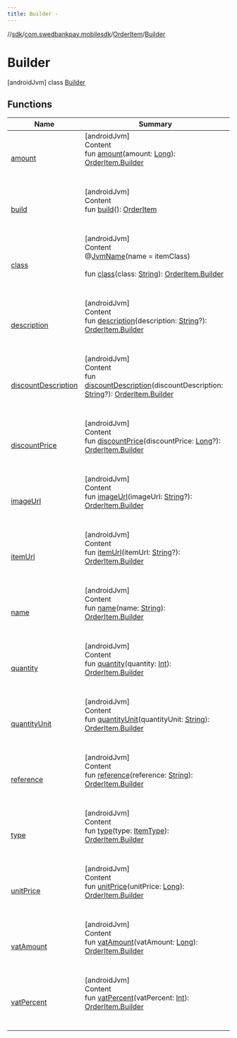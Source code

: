 ```yaml
---
title: Builder -
---
```

//[sdk](../../../../index)/[com.swedbankpay.mobilesdk](../../index)/[OrderItem](../index)/[Builder](index)



# Builder  
 [androidJvm] class [Builder](index)   


## Functions  
  
|  Name |  Summary | 
|---|---|
| <a name="com.swedbankpay.mobilesdk/OrderItem.Builder/amount/#kotlin.Long/PointingToDeclaration/"></a>[amount](amount)| <a name="com.swedbankpay.mobilesdk/OrderItem.Builder/amount/#kotlin.Long/PointingToDeclaration/"></a>[androidJvm]  <br>Content  <br>fun [amount](amount)(amount: [Long](https://kotlinlang.org/api/latest/jvm/stdlib/kotlin/-long/index.html)): [OrderItem.Builder](index)  <br><br><br>|
| <a name="com.swedbankpay.mobilesdk/OrderItem.Builder/build/#/PointingToDeclaration/"></a>[build](build)| <a name="com.swedbankpay.mobilesdk/OrderItem.Builder/build/#/PointingToDeclaration/"></a>[androidJvm]  <br>Content  <br>fun [build](build)(): [OrderItem](../index)  <br><br><br>|
| <a name="com.swedbankpay.mobilesdk/OrderItem.Builder/class/#kotlin.String/PointingToDeclaration/"></a>[class](class)| <a name="com.swedbankpay.mobilesdk/OrderItem.Builder/class/#kotlin.String/PointingToDeclaration/"></a>[androidJvm]  <br>Content  <br>@[JvmName](https://kotlinlang.org/api/latest/jvm/stdlib/kotlin.jvm/-jvm-name/index.html)(name = itemClass)  <br>  <br>fun [class](class)(class: [String](https://kotlinlang.org/api/latest/jvm/stdlib/kotlin/-string/index.html)): [OrderItem.Builder](index)  <br><br><br>|
| <a name="com.swedbankpay.mobilesdk/OrderItem.Builder/description/#kotlin.String?/PointingToDeclaration/"></a>[description](description)| <a name="com.swedbankpay.mobilesdk/OrderItem.Builder/description/#kotlin.String?/PointingToDeclaration/"></a>[androidJvm]  <br>Content  <br>fun [description](description)(description: [String](https://kotlinlang.org/api/latest/jvm/stdlib/kotlin/-string/index.html)?): [OrderItem.Builder](index)  <br><br><br>|
| <a name="com.swedbankpay.mobilesdk/OrderItem.Builder/discountDescription/#kotlin.String?/PointingToDeclaration/"></a>[discountDescription](discount-description)| <a name="com.swedbankpay.mobilesdk/OrderItem.Builder/discountDescription/#kotlin.String?/PointingToDeclaration/"></a>[androidJvm]  <br>Content  <br>fun [discountDescription](discount-description)(discountDescription: [String](https://kotlinlang.org/api/latest/jvm/stdlib/kotlin/-string/index.html)?): [OrderItem.Builder](index)  <br><br><br>|
| <a name="com.swedbankpay.mobilesdk/OrderItem.Builder/discountPrice/#kotlin.Long?/PointingToDeclaration/"></a>[discountPrice](discount-price)| <a name="com.swedbankpay.mobilesdk/OrderItem.Builder/discountPrice/#kotlin.Long?/PointingToDeclaration/"></a>[androidJvm]  <br>Content  <br>fun [discountPrice](discount-price)(discountPrice: [Long](https://kotlinlang.org/api/latest/jvm/stdlib/kotlin/-long/index.html)?): [OrderItem.Builder](index)  <br><br><br>|
| <a name="com.swedbankpay.mobilesdk/OrderItem.Builder/imageUrl/#kotlin.String?/PointingToDeclaration/"></a>[imageUrl](image-url)| <a name="com.swedbankpay.mobilesdk/OrderItem.Builder/imageUrl/#kotlin.String?/PointingToDeclaration/"></a>[androidJvm]  <br>Content  <br>fun [imageUrl](image-url)(imageUrl: [String](https://kotlinlang.org/api/latest/jvm/stdlib/kotlin/-string/index.html)?): [OrderItem.Builder](index)  <br><br><br>|
| <a name="com.swedbankpay.mobilesdk/OrderItem.Builder/itemUrl/#kotlin.String?/PointingToDeclaration/"></a>[itemUrl](item-url)| <a name="com.swedbankpay.mobilesdk/OrderItem.Builder/itemUrl/#kotlin.String?/PointingToDeclaration/"></a>[androidJvm]  <br>Content  <br>fun [itemUrl](item-url)(itemUrl: [String](https://kotlinlang.org/api/latest/jvm/stdlib/kotlin/-string/index.html)?): [OrderItem.Builder](index)  <br><br><br>|
| <a name="com.swedbankpay.mobilesdk/OrderItem.Builder/name/#kotlin.String/PointingToDeclaration/"></a>[name](name)| <a name="com.swedbankpay.mobilesdk/OrderItem.Builder/name/#kotlin.String/PointingToDeclaration/"></a>[androidJvm]  <br>Content  <br>fun [name](name)(name: [String](https://kotlinlang.org/api/latest/jvm/stdlib/kotlin/-string/index.html)): [OrderItem.Builder](index)  <br><br><br>|
| <a name="com.swedbankpay.mobilesdk/OrderItem.Builder/quantity/#kotlin.Int/PointingToDeclaration/"></a>[quantity](quantity)| <a name="com.swedbankpay.mobilesdk/OrderItem.Builder/quantity/#kotlin.Int/PointingToDeclaration/"></a>[androidJvm]  <br>Content  <br>fun [quantity](quantity)(quantity: [Int](https://kotlinlang.org/api/latest/jvm/stdlib/kotlin/-int/index.html)): [OrderItem.Builder](index)  <br><br><br>|
| <a name="com.swedbankpay.mobilesdk/OrderItem.Builder/quantityUnit/#kotlin.String/PointingToDeclaration/"></a>[quantityUnit](quantity-unit)| <a name="com.swedbankpay.mobilesdk/OrderItem.Builder/quantityUnit/#kotlin.String/PointingToDeclaration/"></a>[androidJvm]  <br>Content  <br>fun [quantityUnit](quantity-unit)(quantityUnit: [String](https://kotlinlang.org/api/latest/jvm/stdlib/kotlin/-string/index.html)): [OrderItem.Builder](index)  <br><br><br>|
| <a name="com.swedbankpay.mobilesdk/OrderItem.Builder/reference/#kotlin.String/PointingToDeclaration/"></a>[reference](reference)| <a name="com.swedbankpay.mobilesdk/OrderItem.Builder/reference/#kotlin.String/PointingToDeclaration/"></a>[androidJvm]  <br>Content  <br>fun [reference](reference)(reference: [String](https://kotlinlang.org/api/latest/jvm/stdlib/kotlin/-string/index.html)): [OrderItem.Builder](index)  <br><br><br>|
| <a name="com.swedbankpay.mobilesdk/OrderItem.Builder/type/#com.swedbankpay.mobilesdk.ItemType/PointingToDeclaration/"></a>[type](type)| <a name="com.swedbankpay.mobilesdk/OrderItem.Builder/type/#com.swedbankpay.mobilesdk.ItemType/PointingToDeclaration/"></a>[androidJvm]  <br>Content  <br>fun [type](type)(type: [ItemType](../../-item-type/index)): [OrderItem.Builder](index)  <br><br><br>|
| <a name="com.swedbankpay.mobilesdk/OrderItem.Builder/unitPrice/#kotlin.Long/PointingToDeclaration/"></a>[unitPrice](unit-price)| <a name="com.swedbankpay.mobilesdk/OrderItem.Builder/unitPrice/#kotlin.Long/PointingToDeclaration/"></a>[androidJvm]  <br>Content  <br>fun [unitPrice](unit-price)(unitPrice: [Long](https://kotlinlang.org/api/latest/jvm/stdlib/kotlin/-long/index.html)): [OrderItem.Builder](index)  <br><br><br>|
| <a name="com.swedbankpay.mobilesdk/OrderItem.Builder/vatAmount/#kotlin.Long/PointingToDeclaration/"></a>[vatAmount](vat-amount)| <a name="com.swedbankpay.mobilesdk/OrderItem.Builder/vatAmount/#kotlin.Long/PointingToDeclaration/"></a>[androidJvm]  <br>Content  <br>fun [vatAmount](vat-amount)(vatAmount: [Long](https://kotlinlang.org/api/latest/jvm/stdlib/kotlin/-long/index.html)): [OrderItem.Builder](index)  <br><br><br>|
| <a name="com.swedbankpay.mobilesdk/OrderItem.Builder/vatPercent/#kotlin.Int/PointingToDeclaration/"></a>[vatPercent](vat-percent)| <a name="com.swedbankpay.mobilesdk/OrderItem.Builder/vatPercent/#kotlin.Int/PointingToDeclaration/"></a>[androidJvm]  <br>Content  <br>fun [vatPercent](vat-percent)(vatPercent: [Int](https://kotlinlang.org/api/latest/jvm/stdlib/kotlin/-int/index.html)): [OrderItem.Builder](index)  <br><br><br>|


